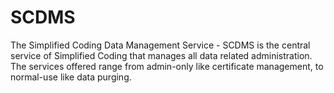 # SCDMS
The Simplified Coding Data Management Service - SCDMS is the central service of Simplified Coding that manages all data related administration.
The services offered range from admin-only like certificate management, to normal-use like data purging.